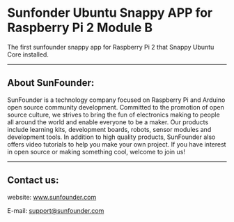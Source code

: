 # Sunfonder Ubuntu Snappy APP for Raspberry Pi 2 Module B

The first sunfounder snappy app for Raspberry Pi 2 that Snappy Ubuntu Core installed.

-----------------------------------------------------------------------
## About SunFounder:

SunFounder is a technology company focused on Raspberry Pi and Arduino open source community development. Committed to the promotion of open source culture, we strives to bring the fun of electronics making to people all around the world and enable everyone to be a maker. Our products include learning kits, development boards, robots, sensor modules and development tools. In addition to high quality products, SunFounder also offers video tutorials to help you make your own project. If you have interest in open source or making something cool, welcome to join us!

-----------------------------------------------------------------------
## Contact us:

website: www.sunfounder.com

E-mail: support@sunfounder.com
